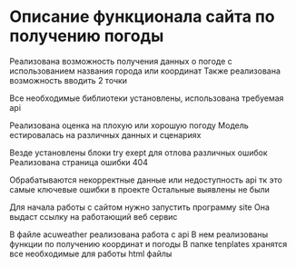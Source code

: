 <h1>Описание функционала сайта по получению погоды</h1>
Реализована возможность получения данных о погоде с использованием названия города или координат
Также реализована возможность вводить 2 точки

Все необходимые библиотеки установлены, использована требуемая api

Реализована оценка на плохую или хорошую погоду
Модель естировалась на различных данных и сценариях


Везде установлены блоки try exept для отлова различных ошибок
Реализована страница ошибки 404

Обрабатываются некорректные данные или недоступность api тк это самые ключевые ошибки в проекте
Остальные выявлены не были

Для начала работы с сайтом нужно запустить программу site 
Она выдаст ссылку на работающий веб сервис

В файле acuweather реализована работа с api
В нем реализованы функции по получению координат и погоды
В папке tenplates хранятся все необходимые для работы html файлы